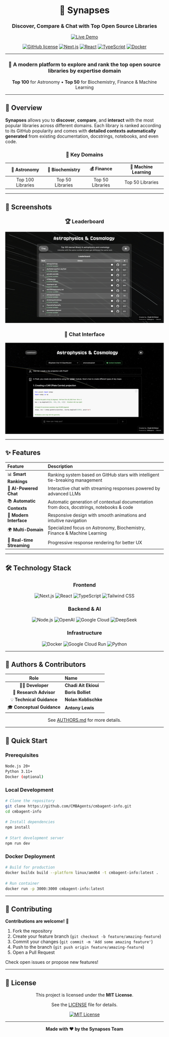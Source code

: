 <div align="center">

# 🧠 Synapses

### **Discover, Compare & Chat with Top Open Source Libraries**

[![Live Demo](https://img.shields.io/badge/🌐_Live_Demo-cmbagent--info-4285F4?style=for-the-badge&logo=google-cloud)](https://cmbagent-info-602105671882.europe-west1.run.app/landing)

[![GitHub license](https://img.shields.io/github/license/CMBAgents/cmbagent-info?style=for-the-badge&logo=github&logoColor=white&color=00C853)](https://github.com/CMBAgents/cmbagent-info/blob/main/LICENSE)
[![Next.js](https://img.shields.io/badge/Next.js-15.3.0-000000?style=for-the-badge&logo=next.js&logoColor=white)](https://nextjs.org/)
[![React](https://img.shields.io/badge/React-19-61DAFB?style=for-the-badge&logo=react&logoColor=black)](https://react.dev/)
[![TypeScript](https://img.shields.io/badge/TypeScript-5.0+-3178C6?style=for-the-badge&logo=typescript&logoColor=white)](https://www.typescriptlang.org/)
[![Docker](https://img.shields.io/badge/Docker-Ready-2496ED?style=for-the-badge&logo=docker&logoColor=white)](https://www.docker.com/)

---

### 🚀 **A modern platform to explore and rank the top open source libraries by expertise domain**

**Top 100** for Astronomy • **Top 50** for Biochemistry, Finance & Machine Learning

</div>

---

## 📖 Overview

**Synapses** allows you to **discover**, **compare**, and **interact** with the most popular libraries across different domains. Each library is ranked according to its GitHub popularity and comes with **detailed contexts automatically generated** from existing documentation, docstrings, notebooks, and even code.

<div align="center">

### 🎯 **Key Domains**

| 🔭 **Astronomy** | 🧬 **Biochemistry** | 💰 **Finance** | 🤖 **Machine Learning** |
|:---:|:---:|:---:|:---:|
| Top 100 Libraries | Top 50 Libraries | Top 50 Libraries | Top 50 Libraries |

</div>

---

## 📸 Screenshots

<div align="center">

### 🏆 Leaderboard
![Synapses Main Interface](public/github1.png)

### 💬 Chat Interface
![Library Rankings](public/github2.png)

</div>

---

## ✨ Features

<div align="center">

| Feature | Description |
|:---|:---|
| 📊 **Smart Rankings** | Ranking system based on GitHub stars with intelligent tie-breaking management |
| 🤖 **AI-Powered Chat** | Interactive chat with streaming responses powered by advanced LLMs |
| 📚 **Automatic Contexts** | Automatic generation of contextual documentation from docs, docstrings, notebooks & code |
| 🎨 **Modern Interface** | Responsive design with smooth animations and intuitive navigation |
| 🌍 **Multi-Domain** | Specialized focus on Astronomy, Biochemistry, Finance & Machine Learning |
| 🔄 **Real-time Streaming** | Progressive response rendering for better UX |

</div>

---

## 🛠️ Technology Stack

<div align="center">

### **Frontend**

![Next.js](https://img.shields.io/badge/Next.js-15.3.0-000000?style=for-the-badge&logo=next.js&logoColor=white)
![React](https://img.shields.io/badge/React-19-61DAFB?style=for-the-badge&logo=react&logoColor=black)
![TypeScript](https://img.shields.io/badge/TypeScript-5.0+-3178C6?style=for-the-badge&logo=typescript&logoColor=white)
![Tailwind CSS](https://img.shields.io/badge/Tailwind_CSS-3.4-38B2AC?style=for-the-badge&logo=tailwind-css&logoColor=white)

### **Backend & AI**

![Node.js](https://img.shields.io/badge/Node.js-20+-339933?style=for-the-badge&logo=node.js&logoColor=white)
![OpenAI](https://img.shields.io/badge/OpenAI-GPT--5-412991?style=for-the-badge&logo=openai&logoColor=white)
![Google Cloud](https://img.shields.io/badge/Google_Cloud-Vertex_AI-4285F4?style=for-the-badge&logo=google-cloud&logoColor=white)
![DeepSeek](https://img.shields.io/badge/DeepSeek-V3-FF6B6B?style=for-the-badge)

### **Infrastructure**

![Docker](https://img.shields.io/badge/Docker-24.0+-2496ED?style=for-the-badge&logo=docker&logoColor=white)
![Google Cloud Run](https://img.shields.io/badge/Cloud_Run-Deployed-4285F4?style=for-the-badge&logo=google-cloud&logoColor=white)
![Python](https://img.shields.io/badge/Python-3.11+-3776AB?style=for-the-badge&logo=python&logoColor=white)

</div>

---

## 🤝 Authors & Contributors

<div align="center">

| Role | Name |
|:---:|:---|
| 👨‍💻 **Developer** | **Chadi Ait Ekioui** |
| 🔬 **Research Advisor** | **Boris Bolliet** |
| 💡 **Technical Guidance** | **Nolan Koblischke** |
| 🎓 **Conceptual Guidance** | **Antony Lewis** |

See [AUTHORS.md](AUTHORS.md) for more details.

</div>

---

## 🚀 Quick Start

### **Prerequisites**

```bash
Node.js 20+
Python 3.11+
Docker (optional)
```

### **Local Development**

```bash
# Clone the repository
git clone https://github.com/CMBAgents/cmbagent-info.git
cd cmbagent-info

# Install dependencies
npm install

# Start development server
npm run dev
```

### **Docker Deployment**

```bash
# Build for production
docker buildx build --platform linux/amd64 -t cmbagent-info:latest .

# Run container
docker run -p 3000:3000 cmbagent-info:latest
```

---

## 🤝 Contributing

**Contributions are welcome!** 🎉

1. Fork the repository
2. Create your feature branch (`git checkout -b feature/amazing-feature`)
3. Commit your changes (`git commit -m 'Add some amazing feature'`)
4. Push to the branch (`git push origin feature/amazing-feature`)
5. Open a Pull Request

Check open issues or propose new features!

---

## 📄 License

<div align="center">

This project is licensed under the **MIT License**.

See the [LICENSE](LICENSE) file for details.

[![MIT License](https://img.shields.io/badge/License-MIT-00C853?style=for-the-badge&logo=github)](LICENSE)

---

**Made with ❤️ by the Synapses Team**

</div>

